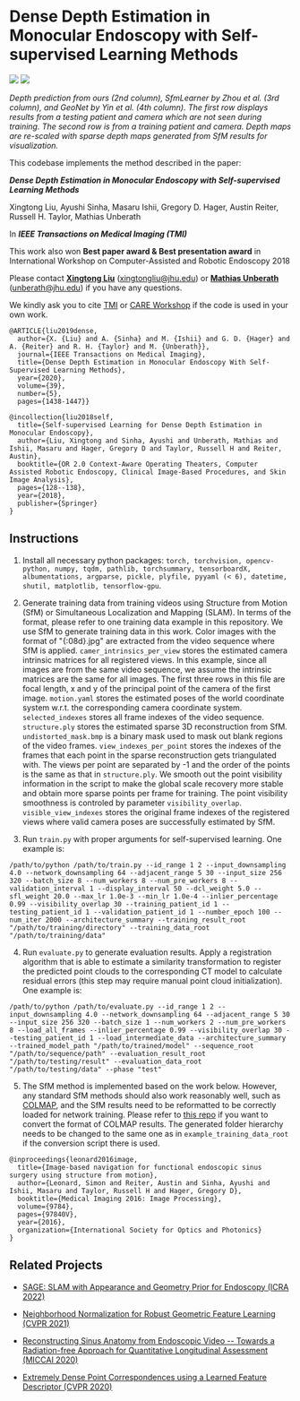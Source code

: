 # Dense Depth Estimation in Monocular Endoscopy with Self-supervised Learning Methods


![](clip_1.gif) ![](clip_2.gif)

*Depth prediction from ours (2nd column), SfmLearner by Zhou et al. (3rd column), and GeoNet by Yin et al. (4th column). The first row displays results from a testing patient and camera which are not seen during training. The second row is from a training patient and camera. Depth maps are re-scaled with sparse depth maps generated from SfM results for visualization.*


This codebase implements the method described in the paper:

***Dense Depth Estimation in Monocular Endoscopy with Self-supervised Learning Methods***

Xingtong Liu, Ayushi Sinha, Masaru Ishii, Gregory D. Hager, Austin Reiter, Russell H. Taylor, Mathias Unberath

In ***IEEE Transactions on Medical Imaging (TMI)***


This work also won **Best paper award & Best presentation award** in International Workshop on Computer-Assisted and Robotic Endoscopy 2018

Please contact [**Xingtong Liu**](http://www.cs.jhu.edu/~xingtongl/) (xingtongliu@jhu.edu) or [**Mathias Unberath**](https://www.cs.jhu.edu/faculty/mathias-unberath/) (unberath@jhu.edu) if you have any questions.

We kindly ask you to cite [TMI](https://ieeexplore.ieee.org/abstract/document/8889760) or [CARE Workshop](https://link.springer.com/chapter/10.1007/978-3-030-01201-4_15) if the code is used in your own work.
```
@ARTICLE{liu2019dense,
  author={X. {Liu} and A. {Sinha} and M. {Ishii} and G. D. {Hager} and A. {Reiter} and R. H. {Taylor} and M. {Unberath}},
  journal={IEEE Transactions on Medical Imaging}, 
  title={Dense Depth Estimation in Monocular Endoscopy With Self-Supervised Learning Methods}, 
  year={2020},
  volume={39},
  number={5},
  pages={1438-1447}}
```
```
@incollection{liu2018self,
  title={Self-supervised Learning for Dense Depth Estimation in Monocular Endoscopy},
  author={Liu, Xingtong and Sinha, Ayushi and Unberath, Mathias and Ishii, Masaru and Hager, Gregory D and Taylor, Russell H and Reiter, Austin},
  booktitle={OR 2.0 Context-Aware Operating Theaters, Computer Assisted Robotic Endoscopy, Clinical Image-Based Procedures, and Skin Image Analysis},
  pages={128--138},
  year={2018},
  publisher={Springer}
}
```

## Instructions

1. Install all necessary python packages: ```torch, torchvision, opencv-python, numpy, tqdm, pathlib, torchsummary, tensorboardX, albumentations, argparse, pickle, plyfile, pyyaml (< 6), datetime, shutil, matplotlib, tensorflow-gpu```.

2. Generate training data from training videos using Structure from Motion (SfM) or Simultaneous Localization and Mapping (SLAM). In terms of the format, please refer to one training data example in this repository. We use SfM to generate training data in this work. Color images with the format of "{:08d}.jpg" are extracted from the video sequence where SfM is applied. ```camer_intrinsics_per_view``` stores the estimated camera intrinsic matrices for all registered views. In this example, since all images are from the same video sequence, we assume the intrinsic matrices are the same for all images. The first three rows in this file are focal length, x and y of the principal point of the camera of the first image. ```motion.yaml``` stores the estimated poses of the world coordinate system w.r.t. the corresponding camera coordinate system. ```selected_indexes``` stores all frame indexes of the video sequence. ```structure.ply``` stores the estimated sparse 3D reconstruction from SfM. ```undistorted_mask.bmp``` is a binary mask used to mask out blank regions of the video frames. ```view_indexes_per_point``` stores the indexes of the frames that each point in the sparse reconstruction gets triangulated with. The views per point are separated by -1 and the order of the points is the same as that in ```structure.ply```. We smooth out the point visibility information in the script to make the global scale recovery more stable and obtain more sparse points per frame for training. The point visibility smoothness is controled by parameter ```visibility_overlap```.  ```visible_view_indexes``` stores the original frame indexes of the registered views where valid camera poses are successfully estimated by SfM.

3. Run ```train.py``` with proper arguments for self-supervised learning. One example is:
```
/path/to/python /path/to/train.py --id_range 1 2 --input_downsampling 4.0 --network_downsampling 64 --adjacent_range 5 30 --input_size 256 320 --batch_size 8 --num_workers 8 --num_pre_workers 8 --validation_interval 1 --display_interval 50 --dcl_weight 5.0 --sfl_weight 20.0 --max_lr 1.0e-3 --min_lr 1.0e-4 --inlier_percentage 0.99 --visibility_overlap 30 --training_patient_id 1 --testing_patient_id 1 --validation_patient_id 1 --number_epoch 100 --num_iter 2000 --architecture_summary --training_result_root "/path/to/training/directory" --training_data_root "/path/to/training/data"
```

4. Run ```evaluate.py``` to generate evaluation results. Apply a registration algorithm that is able to estimate a similarity transformation to register the predicted point clouds to the corresponding CT model to calculate residual errors (this step may require manual point cloud initialization). One example is:
```
/path/to/python /path/to/evaluate.py --id_range 1 2 --input_downsampling 4.0 --network_downsampling 64 --adjacent_range 5 30 --input_size 256 320 --batch_size 1 --num_workers 2 --num_pre_workers 8 --load_all_frames --inlier_percentage 0.99 --visibility_overlap 30 --testing_patient_id 1 --load_intermediate_data --architecture_summary --trained_model_path "/path/to/trained/model" --sequence_root "/path/to/sequence/path" --evaluation_result_root "/path/to/testing/result" --evaluation_data_root "/path/to/testing/data" --phase "test"
```

5. The SfM method is implemented based on the work below. However, any standard SfM methods should also work reasonably well, such as [COLMAP](https://colmap.github.io/), and the SfM results need to be reformatted to be correctly loaded for network training. Please refer to [this repo](https://github.com/lppllppl920/DenseDescriptorLearning-Pytorch) if you want to convert the format of COLMAP results. The generated folder hierarchy needs to be changed to the same one as in ```example_training_data_root``` if the conversion script there is used.
```
@inproceedings{leonard2016image,
  title={Image-based navigation for functional endoscopic sinus surgery using structure from motion},
  author={Leonard, Simon and Reiter, Austin and Sinha, Ayushi and Ishii, Masaru and Taylor, Russell H and Hager, Gregory D},
  booktitle={Medical Imaging 2016: Image Processing},
  volume={9784},
  pages={97840V},
  year={2016},
  organization={International Society for Optics and Photonics}
}
```

## Related Projects

- [SAGE: SLAM with Appearance and Geometry Prior for Endoscopy (ICRA 2022)](https://github.com/lppllppl920/SAGE-SLAM)

- [Neighborhood Normalization for Robust Geometric Feature Learning (CVPR 2021)](https://github.com/lppllppl920/NeighborhoodNormalization-Pytorch)

- [Reconstructing Sinus Anatomy from Endoscopic Video -- Towards a Radiation-free Approach for Quantitative Longitudinal Assessment (MICCAI 2020)](https://github.com/lppllppl920/DenseReconstruction-Pytorch)

- [Extremely Dense Point Correspondences using a Learned Feature Descriptor (CVPR 2020)](https://github.com/lppllppl920/DenseDescriptorLearning-Pytorch)


